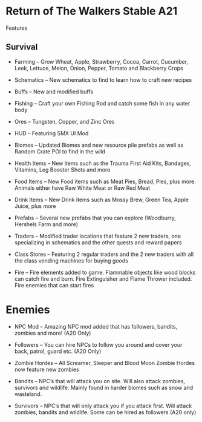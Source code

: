 # Return of The Walkers Stable A21

Features
## Survival

  - Farming – Grow Wheat, Apple, Strawberry, Cocoa, Carrot, Cucumber, Leek, Lettuce, Melon, Onion, Pepper, Tomato and Blackberry Crops

  - Schematics – New schematics to find to learn how to craft new recipes
    
  - Buffs – New and modified buffs
    
  - Fishing – Craft your own Fishing Rod and catch some fish in any water body
    
  - Ores – Tungsten, Copper, and Zinc Ores
    
  - HUD – Featuring SMX UI Mod
    
  - Biomes – Updated Biomes and new resource pile prefabs as well as Random Crate POI to find in the wild
    
  - Health Items – New items such as the Trauma First Aid Kits, Bandages, Vitamins, Leg Booster Shots and more
    
  - Food Items – New Food items such as Meat Pies, Bread, Pies, plus more. Animals either have Raw White Meat or Raw Red Meat
    
  - Drink Items – New Drink items such as Mossy Brew, Green Tea, Apple Juice, plus more
    
  - Prefabs – Several new prefabs that you can explore (Woodburry, Hershels Farm and more)
    
  - Traders – Modified trader locations that feature 2 new traders, one specializing in schematics and the other quests and reward papers
    
  - Class Stores – Featuring 2 regular traders and the 2 new traders with all the class vending machines for buying goods
    
  - Fire – Fire elements added to game. Flammable objects like wood blocks can catch fire and burn. Fire Extinguisher and Flame Thrower included. Fire enemies that can start fires

# Enemies
  - NPC Mod – Amazing NPC mod added that has followers, bandits, zombies and more! (A20 Only)

  - Followers – You can hire NPCs to follow you around and cover your back, patrol, guard etc. (A20 Only)

  - Zombie Hordes – All Screamer, Sleeper and Blood Moon Zombie Hordes now feature new zombies

  - Bandits – NPC’s that will attack you on site. Will also attack zombies, survivors and wildlife. Mainly found in harder biomes such as snow and wasteland.

  - Survivors – NPC’s that will only attack you if you attack first. Will attack zombies, bandits and wildlife. Some can be hired as followers (A20 only)
